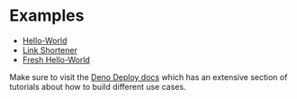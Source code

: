 # Examples

- [Hello-World](./hello-world/)
- [Link Shortener](./link-shortener/)
- [Fresh Hello-World](./fresh/)

Make sure to visit the [Deno Deploy docs](https://docs.deno.com/deploy/tutorials) which has an extensive
section of tutorials about how to build different use cases. 

